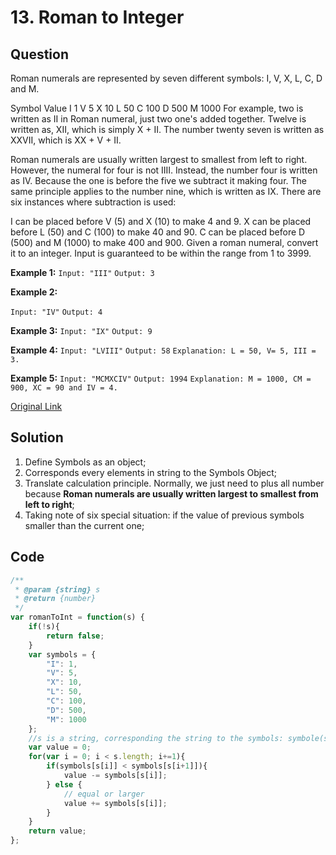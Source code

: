 
# 13. Roman to Integer

## Question
Roman numerals are represented by seven different symbols: I, V, X, L, C, D and M.

Symbol       Value
I             1
V             5
X             10
L             50
C             100
D             500
M             1000
For example, two is written as II in Roman numeral, just two one's added together. Twelve is written as, XII, which is simply X + II. The number twenty seven is written as XXVII, which is XX + V + II.

Roman numerals are usually written largest to smallest from left to right. However, the numeral for four is not IIII. Instead, the number four is written as IV. Because the one is before the five we subtract it making four. The same principle applies to the number nine, which is written as IX. There are six instances where subtraction is used:

I can be placed before V (5) and X (10) to make 4 and 9. 
X can be placed before L (50) and C (100) to make 40 and 90. 
C can be placed before D (500) and M (1000) to make 400 and 900.
Given a roman numeral, convert it to an integer. Input is guaranteed to be within the range from 1 to 3999.

**Example 1:**
`Input: "III"`
`Output: 3`

**Example 2:**

`Input: "IV"`
`Output: 4`

**Example 3:**
`Input: "IX"`
`Output: 9`

**Example 4:**
`Input: "LVIII"`
`Output: 58`
`Explanation: L = 50, V= 5, III = 3.`

**Example 5:**
`Input: "MCMXCIV"`
`Output: 1994`
`Explanation: M = 1000, CM = 900, XC = 90 and IV = 4.`

[Original Link](https://leetcode.com/problems/roman-to-integer/)


## Solution
1. Define Symbols as an object;
2. Corresponds every elements in string to the Symbols Object;
3. Translate calculation principle. Normally, we just need to plus all number because **Roman numerals are usually written largest to smallest from left to right**;
4. Taking note of six special situation: if the value of previous symbols smaller than the current one;



## Code
```javascript
/**
 * @param {string} s
 * @return {number}
 */
var romanToInt = function(s) {
    if(!s){
        return false;
    }
    var symbols = {
        "I": 1,
        "V": 5,
        "X": 10,
        "L": 50,
        "C": 100,
        "D": 500,
        "M": 1000
    };
    //s is a string, corresponding the string to the symbols: symbole(s[i])
    var value = 0;
    for(var i = 0; i < s.length; i+=1){
        if(symbols[s[i]] < symbols[s[i+1]]){
            value -= symbols[s[i]];
        } else {
            // equal or larger
            value += symbols[s[i]];
        }
    }
    return value;
};
```
